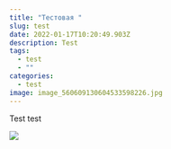 ```yaml
---
title: "Тестовая "
slug: test
date: 2022-01-17T10:20:49.903Z
description: Test
tags:
  - test
  - ""
categories:
  - test
image: image_560609130604533598226.jpg
---
```

Test test

![](favicon.ico)